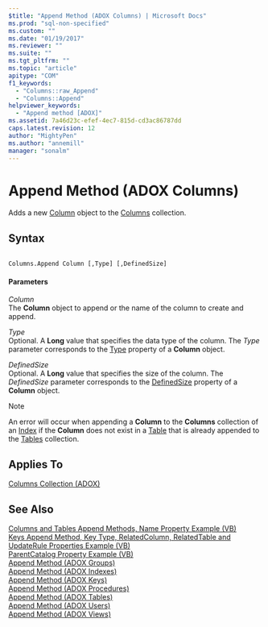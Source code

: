 ```yaml
---
$title: "Append Method (ADOX Columns) | Microsoft Docs"
ms.prod: "sql-non-specified"
ms.custom: ""
ms.date: "01/19/2017"
ms.reviewer: ""
ms.suite: ""
ms.tgt_pltfrm: ""
ms.topic: "article"
apitype: "COM"
f1_keywords: 
  - "Columns::raw_Append"
  - "Columns::Append"
helpviewer_keywords: 
  - "Append method [ADOX]"
ms.assetid: 7a46d23c-efef-4ec7-815d-cd3ac86787dd
caps.latest.revision: 12
author: "MightyPen"
ms.author: "annemill"
manager: "sonalm"
---
```

# Append Method (ADOX Columns)
Adds a new [Column](../../../ado/reference/adox-api/column-object-adox.md) object to the [Columns](../../../ado/reference/adox-api/columns-collection-adox.md) collection.  
  
## Syntax  
  
```  
  
Columns.Append Column [,Type] [,DefinedSize]  
```  
  
#### Parameters  
 *Column*  
 The **Column** object to append or the name of the column to create and append.  
  
 *Type*  
 Optional. A **Long** value that specifies the data type of the column. The *Type* parameter corresponds to the [Type](../../../ado/reference/adox-api/type-property-column-adox.md) property of a **Column** object.  
  
 *DefinedSize*  
 Optional. A **Long** value that specifies the size of the column. The *DefinedSize* parameter corresponds to the [DefinedSize](../../../ado/reference/adox-api/definedsize-property-adox.md) property of a **Column** object.  
  
> [!NOTE]
>  An error will occur when appending a **Column** to the **Columns** collection of an [Index](../../../ado/reference/adox-api/index-object-adox.md) if the **Column** does not exist in a [Table](../../../ado/reference/adox-api/table-object-adox.md) that is already appended to the [Tables](../../../ado/reference/adox-api/tables-collection-adox.md) collection.  
  
## Applies To  
 [Columns Collection (ADOX)](../../../ado/reference/adox-api/columns-collection-adox.md)  
  
## See Also  
 [Columns and Tables Append Methods, Name Property Example (VB)](../../../ado/reference/adox-api/columns-and-tables-append-methods-name-property-example-vb.md)   
 [Keys Append Method, Key Type, RelatedColumn, RelatedTable and UpdateRule Properties Example (VB)](../../../ado/reference/adox-api/keys-append-method-key-type-relatedcolumn-relatedtable-example-vb.md)   
 [ParentCatalog Property Example (VB)](../../../ado/reference/adox-api/parentcatalog-property-example-vb.md)   
 [Append Method (ADOX Groups)](../../../ado/reference/adox-api/append-method-adox-groups.md)   
 [Append Method (ADOX Indexes)](../../../ado/reference/adox-api/append-method-adox-indexes.md)   
 [Append Method (ADOX Keys)](../../../ado/reference/adox-api/append-method-adox-keys.md)   
 [Append Method (ADOX Procedures)](../../../ado/reference/adox-api/append-method-adox-procedures.md)   
 [Append Method (ADOX Tables)](../../../ado/reference/adox-api/append-method-adox-tables.md)   
 [Append Method (ADOX Users)](../../../ado/reference/adox-api/append-method-adox-users.md)   
 [Append Method (ADOX Views)](../../../ado/reference/adox-api/append-method-adox-views.md)